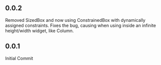 ## 0.0.2
Removed SizedBox and now using ConstrainedBox with dynamically assigned constraints.
Fixes the bug, causing when using inside an infinite height/width widget, like Column.

## 0.0.1

Initial Commit
